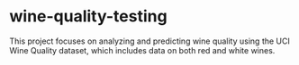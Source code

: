# wine-quality-testing
This project focuses on analyzing and predicting wine quality using the UCI Wine Quality dataset, which includes data on both red and white wines.
